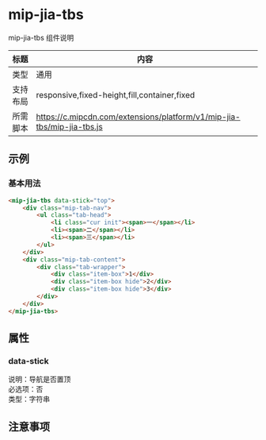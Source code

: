 # mip-jia-tbs

mip-jia-tbs 组件说明

标题|内容
----|----
类型|通用
支持布局|responsive,fixed-height,fill,container,fixed
所需脚本|https://c.mipcdn.com/extensions/platform/v1/mip-jia-tbs/mip-jia-tbs.js

## 示例

### 基本用法
```html
<mip-jia-tbs data-stick="top">
	<div class="mip-tab-nav">
		<ul class="tab-head">
			<li class="cur init"><span>一</span></li>
			<li><span>二</span></li>
			<li><span>三</span></li>
		</ul>
	</div>
	<div class="mip-tab-content">
		<div class="tab-wrapper">
			<div class="item-box">1</div>
			<div class="item-box hide">2</div>
			<div class="item-box hide">3</div>
		</div>
	</div>
</mip-jia-tbs>
```

## 属性

### data-stick

说明：导航是否置顶  
必选项：否    
类型：字符串


## 注意事项
